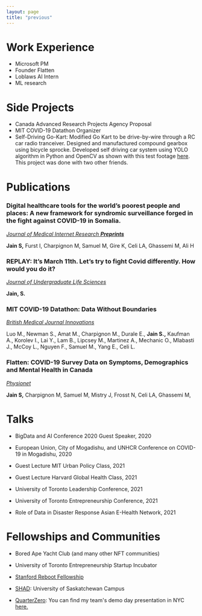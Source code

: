 ```yaml
---
layout: page
title: "previous"
---
```


# Work Experience

- Microsoft PM 
- Founder Flatten
- Loblaws AI Intern
- ML research

# Side Projects

- Canada Advanced Research Projects Agency Proposal 
- MIT COVID-19 Datathon Organizer
- Self-Driving Go-Kart: Modified Go Kart to be drive-by-wire through a RC car radio tranceiver. Designed and manufactured compound gearbox using bicycle sprocke. Developed self driving car system using YOLO algorithm in Python and OpenCV as shown with this test footage [here](https://www.youtube.com/watch?v=EaUuswyAPh8). This project was done with two other friends.

# Publications


### Digital healthcare tools for the world’s poorest people and places: A new framework for syndromic surveillance forged in the fight against COVID-19 in Somalia.
*[Journal of Medical Internet Research **Preprints**](https://preprints.jmir.org/preprint/29602)*

**Jain S,** Furst I, Charpignon M, Samuel M, Gire K, Celi LA, Ghassemi M, Ali H

### REPLAY: It’s March 11th. Let’s try to fight Covid differently. How would you do it?
*[Journal of Undergraduate Life Sciences](https://jps.library.utoronto.ca/index.php/juls/article/view/36205)*

**Jain, S.**


### MIT COVID-19 Datathon: Data Without Boundaries

*[British Medical Journal Innovations](http://dx.doi.org/10.1136/bmjinnov-2020-000492)*

Luo M., Newman S., Amat M., Charpignon M., Durale E., **Jain S.,** Kaufman A., Korolev I., Lai Y., Lam B., Lipcsey M., Martinez A., Mechanic O., Mlabasti J., McCoy L., Nguyen F., Samuel M., Yang E., Celi L.

### Flatten: COVID-19 Survey Data on Symptoms, Demographics and Mental Health in Canada
*[Physionet](https://doi.org/10.13026/v8eq-8v80)*

**Jain S,** Charpignon M, Samuel M, Mistry J, Frosst N, Celi LA, Ghassemi M,


# Talks

* BigData and AI Conference 2020 Guest Speaker, 2020

* European Union, City of Mogadishu, and UNHCR Conference on COVID-19 in Mogadishu, 2020

* Guest Lecture MIT Urban Policy Class, 2021

* Guest Lecture Harvard Global Health Class, 2021

* University of Toronto Leadership Conference, 2021

* University of Toronto Entrepreneurship Conference, 2021

* Role of Data in Disaster Response Asian E-Health Network, 2021

# Fellowships and Communities

* Bored Ape Yacht Club (and many other NFT communities)

* University of Toronto Entrepreneurship Startup Incubator

* [Stanford Reboot Fellowship](https://reboothq.substack.com/about)

* [SHAD](https://www.shad.ca/): University of Saskatchewan Campus

* [QuarterZero](https://www.quarterzero.com/): You can find my team's demo day presentation in NYC [here.](https://www.youtube.com/watch?v=5VRro6DHmd8)
